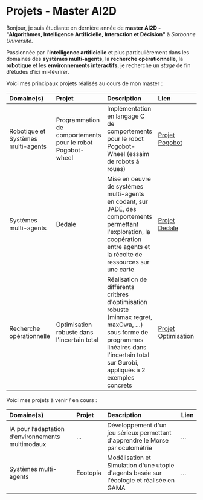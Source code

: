 <!---
Melluchi/Melluchi is a ✨ special ✨ repository because its `README.md` (this file) appears on your GitHub profile.
You can click the Preview link to take a look at your changes.
--->

# Projets - Master AI2D

Bonjour, je suis étudiante en dernière année de **master AI2D - "Algorithmes, Intelligence Artificielle, Interaction et Décision"** à *Sorbonne Université*.

Passionnée par l'**intelligence artificielle** et plus particulièrement  dans les domaines des **systèmes multi-agents**, la **recherche opérationnelle**, la **robotique** et les **environnements interactifs**, je recherche un *stage* de fin d'études d'ici mi-févrirer.

Voici mes principaux projets réalisés au cours de mon master :

|Domaine(s)| Projet | Description | Lien |
|:------------|:--------|:-------------|:------|
| Robotique et Systèmes multi-agents | Programmation de comportements pour le robot Pogobot-wheel | Implémentation en langage C de comportements pour le robot Pogobot-Wheel (essaim de robots à roues) | [Projet Pogobot](https://github.com/Stalkyyy/pogobot-swarm-behaviors) |
| Systèmes multi-agents | Dedale | Mise en oeuvre de systèmes multi-agents en codant, sur JADE, des comportements permettant l'exploration, la coopération entre agents et la récolte de ressources sur une carte | [Projet Dedale](https://github.com/jjriby/FOSYMA) |
| Recherche opérationnelle | Optimisation robuste dans l'incertain total | Réalisation de différents critères d'optimisation robuste (minmax regret, maxOwa, …) sous forme de programmes linéaires dans l'incertain total sur Gurobi, appliqués à 2 exemples concrets​ | [Projet Optimisation](https://github.com/jjriby/MOGPL) |


Voici mes projets à venir / en cours :

|Domaine(s)| Projet | Description | Lien |
|:------------|:--------|:-------------|:------|
| IA pour l’adaptation d’environnements multimodaux | ... | Développement d'un jeu sérieux permettant d'apprendre le Morse par oculométrie | ... |
| Systèmes multi-agents | Ecotopia | Modélisation et Simulation d'une utopie d'agents basée sur l'écologie et réalisée en GAMA | ... |


